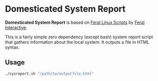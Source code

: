 Domesticated System Report
======

**Domesticated System Report** is based on [Feral Linux Scripts](https://github.com/FeralInteractive/ferallinuxscripts) by [Feral Interactive](https://www.feralinteractive.com/).

This is a fairly simple zero dependency (except bash) system report script that gathers information about the local system. It outputs a file in HTML syntax.

Usage
------

```bash
./sysreport.sh "/path/to/outputfile.html"
```